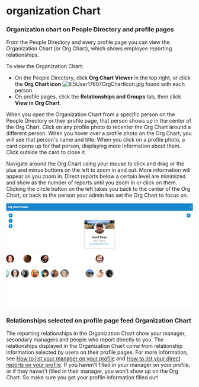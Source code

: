 # organization Chart

### Organization chart on People Directory and profile pages

From the People Directory and every profile page you can view the Organization Chart \(or Org Chart\), which shows employee reporting relationships.  
  
To view the Organization Chart:

* On the People Directory, click **Org Chart Viewer** in the top right, or click the **Org Chart icon** ![8.5User17607OrgChartIcon.jpg](https://community.thoughtfarmer.com/imagethumb/273208700000/15798/41x39/False/8.5User17607OrgChartIcon.jpg) found with each person.
* On profile pages, click the **Relationships and Groups** tab, then click **View in Org Chart**.

When you open the Organization Chart from a specific person on the People Directory or their profile page, that person shows up in the center of the Org Chart. Click on any profile photo to recenter the Org Chart around a different person. When you hover over a profile photo on the Org Chart, you will see that person's name and title. When you click on a profile photo, a card opens up for that person, displaying more information about them. Click outside the card to close it.  
  
Navigate around the Org Chart using your mouse to click and drag or the plus and minus buttons on the left to zoom in and out. More information will appear as you zoom in. Direct reports below a certain level are minimized and show as the number of reports until you zoom in or click on them. Clicking the circle button on the left takes you back to the center of the Org Chart, or back to the person your admin has set the Org Chart to focus on.

![](../../.gitbook/assets/2%20%2883%29.jpg)

### Relationships selected on profile page feed Organization Chart

The reporting relationships in the Organization Chart show your manager, secondary managers and people who report directly to you. The relationships displayed in the Organization Chart come from relationship information selected by users on their profile pages. For more information, see [How to list your manager on your profile](../profile-pages/list-your-manager-on-your-profile.md) and [How to list your direct reports on your profile](../profile-pages/list-direct-reports-on-your-profile.md). If you haven't filled in your manager on your profile, or if they haven't filled in their manager, you won't show up on the Org Chart. So make sure you get your profile information filled out!

